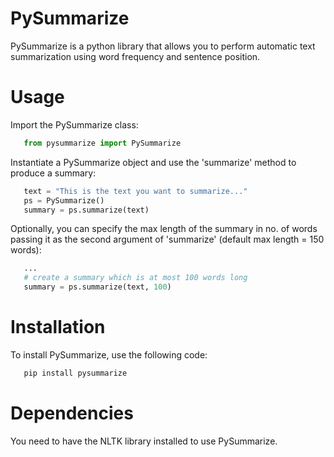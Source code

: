 # PySummarize
PySummarize is a python library that allows you to perform automatic text summarization using word frequency and sentence position.

# Usage
Import the PySummarize class:
```python
   from pysummarize import PySummarize
```
Instantiate a PySummarize object and use the 'summarize' method to produce a summary:  
```python
   text = "This is the text you want to summarize..."
   ps = PySummarize() 
   summary = ps.summarize(text) 
```
Optionally, you can specify the max length of the summary in no. of words passing it as the second argument of 'summarize' (default max length = 150 words): 
```python
   ...
   # create a summary which is at most 100 words long  
   summary = ps.summarize(text, 100) 
```


# Installation
To install PySummarize, use the following code:
```python
   pip install pysummarize
```
# Dependencies
You need to have the NLTK library installed to use PySummarize.
